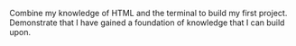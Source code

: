 Combine my knowledge of HTML and the terminal to build my first project.
Demonstrate that I have gained a foundation of knowledge that I can build upon.
